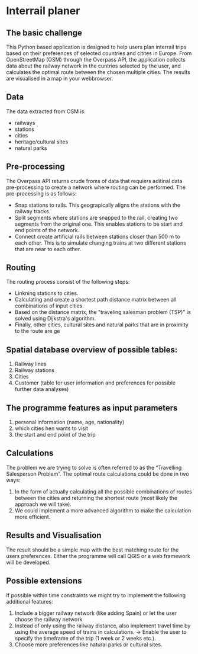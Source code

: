 # Interrail planer

## The basic challenge
This Python based application is designed to help users plan interrail trips based on their preferences of selected countries and citites in Europe. 
From OpenStreetMap (OSM) through the Overpass API, the application collects data about the railway network in the cuntries selected by the user, and calculates the optimal route between the chosen multiple cities. The results are visualised in a map in your webbrowser. 

## Data
The data extracted from OSM is:
- railways
- stations
- cities
- heritage/cultural sites
- natural parks

## Pre-processing
The Overpass API returns crude froms of data that requiers aditinal data pre-processing to create a network where routing can be performed.
The pre-processing is as follows:
- Snap stations to rails. This geograpically aligns the stations with the railway tracks. 
- Split segments where stations are snapped to the rail, creating two segments from the original one. This enables stations to be start and end points of the network. 
- Connect create artificial rails between stations closer than 500 m to each other. This is to simulate changing trains at two different stations that are near to each other. 

## Routing
The routing process consist of the following steps:
- Linkning stations to cities. 
- Calculating and create a shortest path distance matrix between all combinations of input cities.
- Based on the distance matrix, the "traveling salesman problem (TSP)" is solved using Dijkstra's algorithm.
- Finally, other cities, cultural sites and natural parks that are in proximity to the route are ge


## Spatial database overview of possible tables: 
1)	Railway lines
2)	Railway stations
3)	Cities
4)	Customer (table for user information and preferences for possible further data analyses)
 
## The programme features as input parameters
1)	personal information (name, age, nationality)
2)	which cities hen wants to visit 
3)	the start and end point of the trip

## Calculations
The problem we are trying to solve is often referred to as the “Travelling Salesperson Problem”. The optimal route calculations could be done in two ways:
1)	In the form of actually calculating all the possible combinations of routes between the cities and returning the shortest route (most likely the approach we will take).
2)	We could implement a more advanced algorithm to make the calculation more efficient.

## Results and Visualisation
The result should be a simple map with the best matching route for the users preferences. Either the programme will call QGIS or a web framework will be developed. 

## Possible extensions
If possible within time constraints we might try to implement the following additional features:
1)	Include a bigger railway network (like adding Spain) or let the user choose the railway network
1)	Instead of only using the railway distance, also implement travel time by using the average speed of trains in calculations.
→ Enable the user to specify the timeframe of the trip (1 week or 2 weeks etc.).
2)	Choose more preferences like natural parks or cultural sites.
 

